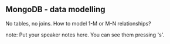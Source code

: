 ##  MongoDB - data modelling

No tables, no joins.
How to model 1-M or M-N relationships?

note:
    Put your speaker notes here.
    You can see them pressing 's'.
